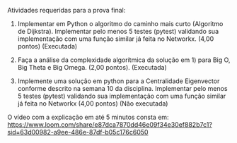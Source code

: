 Atividades requeridas para a prova final:

1) Implementar em Python o algoritmo do caminho mais curto (Algoritmo de Dijkstra). Implementar pelo menos 5 testes (pytest) validando sua implementação com uma função similar já feita no Networkx. (4,00 pontos)
(Executada)

3) Faça a análise da complexidade algorítmica da solução em 1) para Big O, Big Theta e Big Omega. (2,00 pontos).
(Executada)

5) Implemente uma solução em python para a Centralidade Eigenvector conforme descrito na semana 10 da disciplina. Implementar pelo menos 5 testes (pytest) validando sua implementação com uma função similar já feita no Networkx (4,00 pontos)
(Não executada)

O vídeo com a explicação em até 5 minutos consta em: https://www.loom.com/share/e87dca7870dd46e09f34e30ef882b7c1?sid=63d00982-a9ee-486e-87df-b05c176c6050
